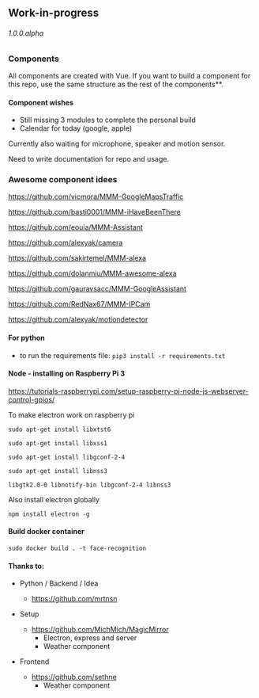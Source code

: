 ## Work-in-progress
###### 1.0.0.alpha

### Components
All components are created with Vue. If you want to build a component for this repo,
use the same structure as the rest of the components**.

#### Component wishes
- Still missing 3 modules to complete the personal build
- Calendar for today (google, apple)
   
Currently also waiting for microphone, speaker and motion sensor.

Need to write documentation for repo and usage.

### Awesome component idees
https://github.com/vicmora/MMM-GoogleMapsTraffic

https://github.com/basti0001/MMM-iHaveBeenThere

https://github.com/eouia/MMM-Assistant

https://github.com/alexyak/camera

https://github.com/sakirtemel/MMM-alexa

https://github.com/dolanmiu/MMM-awesome-alexa

https://github.com/gauravsacc/MMM-GoogleAssistant

https://github.com/RedNax67/MMM-IPCam

https://github.com/alexyak/motiondetector

#### For python
- to run the requirements file: ```pip3 install -r requirements.txt```

#### Node - installing on Raspberry Pi 3
https://tutorials-raspberrypi.com/setup-raspberry-pi-node-js-webserver-control-gpios/

To make electron work on raspberry pi
```
sudo apt-get install libxtst6
```
```
sudo apt-get install libxss1
```
```
sudo apt-get install libgconf-2-4
```
```
sudo apt-get install libnss3
```

```
libgtk2.0-0 libnotify-bin libgconf-2-4 libnss3
```

Also install electron globally

```
npm install electron -g
```

#### Build docker container
```
sudo docker build . -t face-recognition
```

#### Thanks to:

- Python / Backend / Idea
    - https://github.com/mrtnsn

- Setup
    - https://github.com/MichMich/MagicMirror
        - Electron, express and server
        - Weather component

- Frontend
    - https://github.com/sethne
        - Weather component
